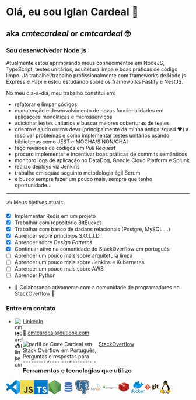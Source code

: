 # Olá, eu sou Iglan Cardeal 👋

## aka _cmtecardeal_ or _cmtcardeal_ 🤓

### Sou desenvolvedor Node.js

Atualmente estou aprimorando meus conhecimentos em NodeJS, TypeScript, testes unitários, aquitetura limpa e boas práticas de código limpo. Já trabalhei/trabalho profissionalmente com frameworks de Node.js Express e Hapi e estou estudando sobre os frameworks Fastify e NestJS. 

No meu dia-a-dia, meu trabalho constitui em: 

- refatorar e limpar códigos
- manutenção e desenvolvimento de novas funcionalidades em aplicações monolitícas e microsserviços
- adicionar testes unitários e buscar maiores coberturas de testes
- oriento e ajudo outros devs (principalmente da minha antiga squad :heart:) a resolver problemas e como implementar testes unitários usando bibliotecas como JEST e MOCHA/SINON/CHAI
- faço revisões de códigos em _Pull Request_
- procuro implementar e incentivar boas práticas de commits semânticos
- monitoro logs de aplicação no DataDog, Google Cloud Platform e Splunk
- realizo deploys via Jenkins
- trabalho em squad seguinto metodologia ágil Scrum
- e busco sempre fazer um pouco mais, sempre que tenho oportunidade... 

---

✍️ Meus bjetivos atuais:

  - [x] Implementar Redis em um projeto
  - [x] Trabalhar com repositório BitBucket
  - [x] Trabalhar com banco de dadaos relacionais (Postgre, MySQL,...)
  - [x] Aprender sobre princípios S.O.L.I.D.
  - [x] Aprender sobre _Design Patterns_
  - [x] Continuar ativo na comunidade do StackOverflow em português
  - [ ] Aprender um pouco mais sobre arquitetura limpa
  - [ ] Aprender um pouco mais sobre Jenkins e Kubernetes
  - [ ] Aprender um pouco mais sobre AWS
  - [ ] Aprender Python

- 🤝 Colaborando ativamente com a comunidade de programadores no [StackOverflow](https://pt.stackoverflow.com/) 👀

### Entre em contato

- [<img align="left" alt="cmtecardeal linkedin" width="22px" src="https://cdn.jsdelivr.net/npm/simple-icons@v3/icons/linkedin.svg" /> LinkedIn](https://www.linkedin.com/in/iglan-cardeal/)

<!-- - [<img align="left" alt="cmtecardeal instagram" width="22px" src="https://cdn.jsdelivr.net/npm/simple-icons@v3/icons/instagram.svg" />](https://www.instagram.com/cmtecardeal/) -->

- 📧 cmtcardeal@outlook.com

- [StackOverflow](https://pt.stackoverflow.com/users/95771/cmte-cardeal) <img align="left" src="https://pt.stackoverflow.com/users/flair/95771.png?theme=dark" width="208" height="58" alt="perfil de Cmte Cardeal em Stack Overflow em Portugu&#234;s, Perguntas e respostas para programadores profissionais e entusiastas" title="perfil de Cmte Cardeal em Stack Overflow em Portugu&#234;s, Perguntas e respostas para programadores profissionais e entusiastas">

<br>

<!-- ### Projetos atualmente online

[Velpac](https://velpac.herokuapp.com/)

[![ReadMe Card](https://github-readme-stats.vercel.app/api/pin/?username=iglancardeal&repo=velpac&theme=vue-dark)](https://github.com/IglanCardeal/velpac)

[Cifra de César](https://cifra-de-cesar-nextjs.vercel.app/)

[![ReadMe Card](https://github-readme-stats.vercel.app/api/pin/?username=iglancardeal&repo=cifra-de-cesar-nextjs&theme=dracula)](https://github.com/IglanCardeal/cifra-de-cesar-nextjs)

<sub>
Futuramente, mais projetos pessoais estarão online. 💪
</sub> -->

### Ferramentas e tecnologias que utilizo

<!-- [![Top Langs](https://github-readme-stats.vercel.app/api/top-langs/?username=iglancardeal&langs_count=4)](https://github.com/anuraghazra/github-readme-stats) -->

<img align="left" alt="Visual Studio Code" width="38px" src="https://raw.githubusercontent.com/github/explore/80688e429a7d4ef2fca1e82350fe8e3517d3494d/topics/visual-studio-code/visual-studio-code.png" />

<img align="left" alt="JavaScript" width="38px" src="https://raw.githubusercontent.com/github/explore/80688e429a7d4ef2fca1e82350fe8e3517d3494d/topics/javascript/javascript.png" />

<img align="left" alt="TypeScript" width="38px" src="https://raw.githubusercontent.com/github/explore/80688e429a7d4ef2fca1e82350fe8e3517d3494d/topics/typescript/typescript.png" />

<img align="left" alt="Node.js" width="38px" src="https://raw.githubusercontent.com/github/explore/80688e429a7d4ef2fca1e82350fe8e3517d3494d/topics/nodejs/nodejs.png" />

<img align="left" alt="SQL" width="38px" src="https://raw.githubusercontent.com/github/explore/80688e429a7d4ef2fca1e82350fe8e3517d3494d/topics/sql/sql.png" />

<img align="left" alt="PostgreSQL" width="38px" src="https://raw.githubusercontent.com/github/explore/80688e429a7d4ef2fca1e82350fe8e3517d3494d/topics/postgresql/postgresql.png" />

<img align="left" alt="MySQL" width="38px" src="https://raw.githubusercontent.com/github/explore/80688e429a7d4ef2fca1e82350fe8e3517d3494d/topics/mysql/mysql.png" />

<img align="left" alt="MongoDB" width="38px" src="https://raw.githubusercontent.com/github/explore/80688e429a7d4ef2fca1e82350fe8e3517d3494d/topics/mongodb/mongodb.png" />

<img align="left" alt="redis" width="38px" src="https://raw.githubusercontent.com/github/explore/80688e429a7d4ef2fca1e82350fe8e3517d3494d/topics/redis/redis.png" />

<img align="left" alt="Docker" width="38px" src="https://raw.githubusercontent.com/github/explore/80688e429a7d4ef2fca1e82350fe8e3517d3494d/topics/docker/docker.png" />

<img align="left" alt="Git" width="38px" src="https://raw.githubusercontent.com/github/explore/80688e429a7d4ef2fca1e82350fe8e3517d3494d/topics/git/git.png" />

<!-- <img align="left" alt="GitHub" width="38px" src="https://raw.githubusercontent.com/github/explore/78df643247d429f6cc873026c0622819ad797942/topics/github/github.png" /> -->

<!-- <img align="left" alt="Terminal" width="38px" src="https://raw.githubusercontent.com/github/explore/80688e429a7d4ef2fca1e82350fe8e3517d3494d/topics/terminal/terminal.png" /> -->

<img align="left" alt="Terminal" width="38px" src="https://raw.githubusercontent.com/github/explore/80688e429a7d4ef2fca1e82350fe8e3517d3494d/topics/linux/linux.png" />
